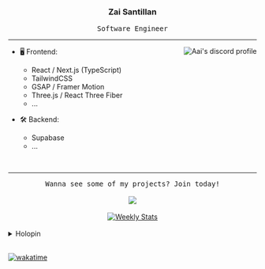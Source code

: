 <h3 align="center">Zai Santillan</h3>

<p align="center"><samp>Software Engineer</samp></p>

---

<a align="right" href="https://dub.sh/Aai" target="_blank">
  <picture>
    <source media="(prefers-color-scheme: light)" srcset="https://lanyard.kyrie25.me/api/90431685472038912?&theme=light&bg=eff1f5&idleMessage=Just%20chillin%27%20at%20the%20moment...">
    <img align="right" alt="Aai's discord profile" src="https://lanyard.kyrie25.me/api/90431685472038912?bg=1e1e2e&idleMessage=Just%20chillin%27%20at%20the%20moment...">
  </picture>
</a>

- 🖥️ Frontend:

  - React / Next.js (TypeScript)
  - TailwindCSS
  - GSAP / Framer Motion
  - Three.js / React Three Fiber
  - ...

- 🛠 Backend:
  - Supabase
  - ...

<br />

---

<div align="center">
  <samp>Wanna see some of my projects? Join today!</samp>

  <br />
  <br />

  <a href="https://dub.sh/Ticker-bots-from-gh" target="_blank">
      <img src="https://discordapp.com/api/guilds/925599454130765874/widget.png?style=banner2" />
  </a>

  <br />
  <br />

  <a href="https://wakatime.com/@plskz" target="_blank">
    <picture>
        <source media="(prefers-color-scheme: light)" srcset="https://github-readme-stats.vercel.app/api/wakatime?username=plskz&border_radius=15px&theme=light&bg_color=eff1f5&border_color=eff1f5&custom_title=Weekly%20Stats&disable_animations=true">
        <img alt="Weekly Stats" src="https://github-readme-stats.vercel.app/api/wakatime?username=plskz&border_radius=15px&theme=dark&bg_color=1e1e2e&border_color=1e1e2e&custom_title=Weekly%20Stats&disable_animations=true&range=last_7_days">
    </picture>
  </a>
  
  <br />
  <br />
</div>

<details>
<summary>Holopin</summary>

  [![@plskz's Holopin board](https://holopin.me/plskz)](https://holopin.io/@plskz)
  
</details>

<br />

[![wakatime](https://wakatime.com/badge/user/f35b8f5b-54d5-481a-851c-19d793f49118.svg)](https://wakatime.com/@plskz)
